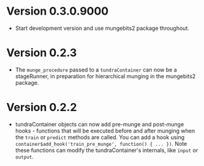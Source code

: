 # Version 0.3.0.9000

 * Start development version and use mungebits2 package throughout.

# Version 0.2.3

 * The `munge_procedure` passed to a `tundraContainer` can now be a stageRunner,
   in preparation for hierarchical munging in the mungebits2 package.

# Version 0.2.2

 * tundraContainer objects can now add pre-munge and post-munge hooks - functions
   that will be executed before and after munging when the `train` or
   `predict` methods are called. You can add a hook using
   `container$add_hook('train_pre_munge', function() { ... })`. Note these functions
   can modify the tundraContainer's internals, like `input` or `output`.

